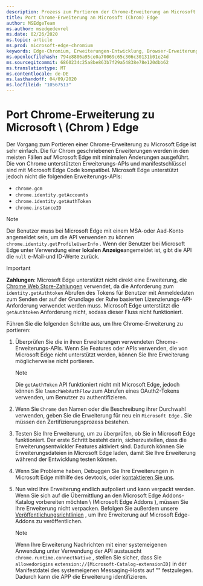 ```yaml
---
description: Prozess zum Portieren der Chrome-Erweiterung an Microsoft Edge.
title: Port Chrome-Erweiterung an Microsoft (Chrom) Edge
author: MSEdgeTeam
ms.author: msedgedevrel
ms.date: 02/26/2020
ms.topic: article
ms.prod: microsoft-edge-chromium
keywords: Edge-Chromium, Erweiterungen-Entwicklung, Browser-Erweiterungen, Addons, Partner Center, Entwickler
ms.openlocfilehash: 794e8806a95ce0a70069c65c306c30131b01e24d
ms.sourcegitcommit: 6860234c25a8be863b7f29a54838e78e120dbb62
ms.translationtype: MT
ms.contentlocale: de-DE
ms.lasthandoff: 04/09/2020
ms.locfileid: "10567513"
---
```

# Port Chrome-Erweiterung zu Microsoft \ (Chrom \) Edge  

Der Vorgang zum Portieren einer Chrome-Erweiterung zu Microsoft Edge ist sehr einfach.  Die für Chrom geschriebenen Erweiterungen werden in den meisten Fällen auf Microsoft Edge mit minimalen Änderungen ausgeführt.  Die von Chrome unterstützten Erweiterungs-APIs und manifestschlüssel sind mit Microsoft Edge Code kompatibel.  Microsoft Edge unterstützt jedoch nicht die folgenden Erweiterungs-APIs:  

*   `chrome.gcm`  
*   `chrome.identity.getAccounts`  
*   `chrome.identity.getAuthToken`  
*   `chrome.instanceID`  

> [!Note]
> Der Benutzer muss bei Microsoft Edge mit einem MSA-oder Aad-Konto angemeldet sein, um die API verwenden zu können `chrome.identity.getProfileUserInfo` .  Wenn der Benutzer bei Microsoft Edge unter Verwendung einer **lokalen Anzeige**angemeldet ist, gibt die API die `null` e-Mail-und ID-Werte zurück.  

> [!IMPORTANT]
> **Zahlungen**: Microsoft Edge unterstützt nicht direkt eine Erweiterung, die [Chrome Web Store-Zahlungen][ChromeDeveloperWebStorePayments] verwendet, da die Anforderung zum `identity.getAuthtoken` Abrufen des Tokens für Benutzer mit Anmeldedaten zum Senden der auf der Grundlage der Ruhe basierten Lizenzierungs-API-Anforderung verwendet werden muss.  Microsoft Edge unterstützt die `getAuthtoken` Anforderung nicht, sodass dieser Fluss nicht funktioniert.  

Führen Sie die folgenden Schritte aus, um Ihre Chrome-Erweiterung zu portieren:  

1.  Überprüfen Sie die in ihren Erweiterungen verwendeten Chrome-Erweiterungs-APIs.  Wenn Sie Features oder APIs verwenden, die von Microsoft Edge nicht unterstützt werden, können Sie Ihre Erweiterung möglicherweise nicht portieren.  
    
    > [!NOTE]
    > Die `getAuthToken` API funktioniert nicht mit Microsoft Edge, jedoch können Sie `launchWebAuthFlow` zum Abrufen eines OAuth2-Tokens verwenden, um Benutzer zu authentifizieren.  
    
1.  Wenn Sie `Chrome` den Namen oder die Beschreibung ihrer Durchwahl verwenden, geben Sie die Erweiterung für neu ein `Microsoft Edge` .  Sie müssen den Zertifizierungsprozess bestehen.  
    
1.  Testen Sie Ihre Erweiterung, um zu überprüfen, ob Sie in Microsoft Edge funktioniert.  Der erste Schritt besteht darin, sicherzustellen, dass die Erweiterungsentwickler Features aktiviert sind.  Dadurch können Sie Erweiterungsdateien in Microsoft Edge laden, damit Sie Ihre Erweiterung während der Entwicklung testen können.  
    
1.  Wenn Sie Probleme haben, Debuggen Sie Ihre Erweiterungen in Microsoft Edge mithilfe des devtools, oder [kontaktieren Sie uns][mailtoExtensionPartnerOpsMicrosoft].  
    
1.  Nun wird Ihre Erweiterung endlich aufpoliert und kann verpackt werden.  Wenn Sie sich auf die Übermittlung an den Microsoft Edge Addons-Katalog vorbereiten möchten \ (Microsoft Edge Addons \), müssen Sie Ihre Erweiterung nicht verpacken.  Befolgen Sie außerdem unsere [Veröffentlichungsrichtlinien][ExtensionsPublishExtension] , um Ihre Erweiterung auf Microsoft Edge-Addons zu veröffentlichen.  
    
    > [!NOTE]
    > Wenn Ihre Erweiterung Nachrichten mit einer systemeigenen Anwendung unter Verwendung der API austauscht `chrome.runtime.connectNative` , stellen Sie sicher, dass Sie `allowedorigins` `extension://[Microsoft-Catalog-extensionID]` in der Manifestdatei des systemeigenen Messaging-Hosts auf "" festzulegen.  Dadurch kann die APP die Erweiterung identifizieren.  

<!-- image links -->  

<!-- links -->  

[ExtensionsPublishExtension]: ../publish/publish-extension.md "Veröffentlichen einer Erweiterung"  

[mailtoExtensionPartnerOpsMicrosoft]: mailto:extensionpartnerops@microsoft.com "ExtensionPartnerOps@microsoft.com"  

[ChromeDeveloperWebStorePayments]: https://developer.chrome.com/webstore/one_time_payments "Einmalige Zahlungen – Google Chrome"  

